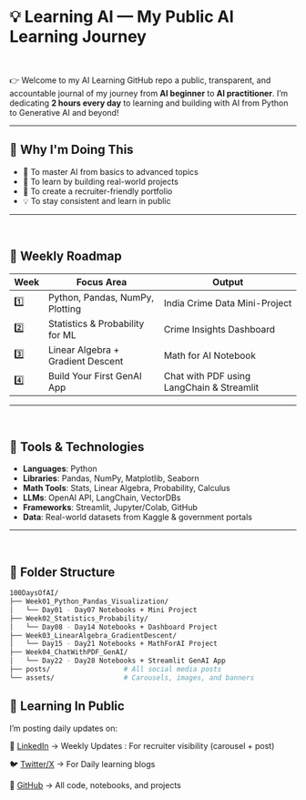 
# 💡 Learning AI — My Public AI Learning Journey

<br>

👉 Welcome to my AI Learning GitHub repo a public, transparent, and accountable journal of my journey from **AI beginner** to **AI practitioner**. I’m dedicating **2 hours every day** to learning and building with AI from Python to Generative AI and beyond!


---


## 📍 Why I'm Doing This


- 🎯 To master AI from basics to advanced topics
- 📖 To learn by building real-world projects
- 💼 To create a recruiter-friendly portfolio
- 💡 To stay consistent and learn in public

---
<br>

## 🧠 Weekly Roadmap

| Week | Focus Area                            | Output                                 |
|------|----------------------------------------|----------------------------------------|
| 1️⃣  | Python, Pandas, NumPy, Plotting        | India Crime Data Mini-Project          |
| 2️⃣  | Statistics & Probability for ML        | Crime Insights Dashboard               |
| 3️⃣  | Linear Algebra + Gradient Descent      | Math for AI Notebook                   |
| 4️⃣  | Build Your First GenAI App             | Chat with PDF using LangChain & Streamlit |

---

<br>

## 🔧 Tools & Technologies

- **Languages**: Python
- **Libraries**: Pandas, NumPy, Matplotlib, Seaborn
- **Math Tools**: Stats, Linear Algebra, Probability, Calculus
- **LLMs**: OpenAI API, LangChain, VectorDBs
- **Frameworks**: Streamlit, Jupyter/Colab, GitHub
- **Data**: Real-world datasets from Kaggle & government portals

---
<br>

## 📁 Folder Structure

```bash
100DaysOfAI/
├── Week01_Python_Pandas_Visualization/
│   └── Day01 - Day07 Notebooks + Mini Project
├── Week02_Statistics_Probability/
│   └── Day08 - Day14 Notebooks + Dashboard Project
├── Week03_LinearAlgebra_GradientDescent/
│   └── Day15 - Day21 Notebooks + MathForAI Project
├── Week04_ChatWithPDF_GenAI/
│   └── Day22 - Day28 Notebooks + Streamlit GenAI App
├── posts/                  # All social media posts
└── assets/                 # Carousels, images, and banners

```


## 📢 Learning In Public

I’m posting daily updates on:

🔗 [LinkedIn](https://www.linkedin.com/in/prapti-chavan-003/) → Weekly Updates : For recruiter visibility (carousel + post)

🐦 [Twitter/X](https://x.com/PraptiChavan03) → For Daily learning blogs

📝 [GitHub](https://github.com/prapti3) → All code, notebooks, and projects

